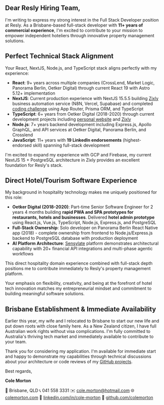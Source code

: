 ## Dear Resly Hiring Team,

I'm writing to express my strong interest in the Full Stack Developer position at Resly. As a Brisbane-based full-stack developer with **11+ years of commercial experience**, I'm excited to contribute to your mission to empower independent hoteliers through innovative property management solutions.

## Perfect Technical Stack Alignment

Your React, NextJS, Node.js, and TypeScript stack aligns perfectly with my experience:

- **React**: 9+ years across multiple companies (CrossLend, Market Logic, Panorama Berlin, Oetker Digital) through current React 19 with Astro 5.12+ implementation
- **NextJS**: Current production experience with NextJS 15.5.5 building [Zixly](https://github.com/ColeMorton/zixly) business automation service (N8N, Vercel, Supabase) and completed [coding challenge](https://github.com/ColeMorton/tc-code-challenge-node-01) using App Router, Prisma ORM, and TypeScript
- **TypeScript**: 6+ years from Oetker Digital (2018-2020) through current development projects including [personal website](https://colemorton.com) and [Zixly](https://zixly.vercel.app/)
- **Node.js**: 7+ years backend development including Express.js, Apollo GraphQL, and API services at Oetker Digital, Panorama Berlin, and Crosslend
- **JavaScript**: 11+ years with **19 LinkedIn endorsements** (highest-endorsed skill) spanning full-stack development

I'm excited to expand my experience with GCP and Firebase, my current NextJS 15 + PostgreSQL architecture in Zixly provides an excellent foundation for Resly's stack.

## Direct Hotel/Tourism Software Experience

My background in hospitality technology makes me uniquely positioned for this role:

- **Oetker Digital (2018-2020)**: Part-time Senior Software Engineer for 2 years 4 months building **rapid PWA and SPA prototypes for restaurants, hotels and businesses**. Delivered **hotel admin prototype** using React.js, Vue.js, TypeScript, Node.js, Express.js, and PostgreSQL
- **Full-Stack Ownership**: Solo developer on Panorama Berlin React Native app (2018) - complete ownership from frontend to Node.js/Express.js backend to PostgreSQL database with production deployment
- **AI Platform Architecture**: [Sensylate](https://github.com/ColeMorton/sensylate) platform demonstrates architectural capability with 20+ financial API integrations and multi-phase agentic workflows

This direct hospitality domain experience combined with full-stack depth positions me to contribute immediately to Resly's property management platform.

Your emphasis on flexibility, creativity, and being at the forefront of hotel tech innovation matches my entrepreneurial mindset and commitment to building meaningful software solutions.

## Brisbane Establishment & Immediate Availability

Earlier this year, my wife and I relocated to Brisbane to start our new life and put down roots with close family here. As a New Zealand citizen, I have full Australian work rights without visa complications. I'm fully committed to Australia's thriving tech market and immediately available to contribute to your team.

Thank you for considering my application. I'm available for immediate start and happy to demonstrate my capabilities through technical discussions about your architecture or code reviews of my [GitHub projects](https://github.com/colemorton).

Best regards,

**Cole Morton**

📍 Brisbane, QLD
📞 041 558 3331
✉️ cole.morton@hotmail.com
🌐 [colemorton.com](https://colemorton.com)
💼 [linkedin.com/in/cole-morton](https://www.linkedin.com/in/cole-morton-72300745/)
📂 [github.com/colemorton](https://github.com/colemorton)
